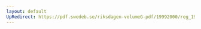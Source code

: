 ```yaml
---
layout: default
UpRedirect: https://pdf.swedeb.se/riksdagen-volumeG-pdf/19992000/reg_19992000/reg_19992000_0393.pdf
---
```


